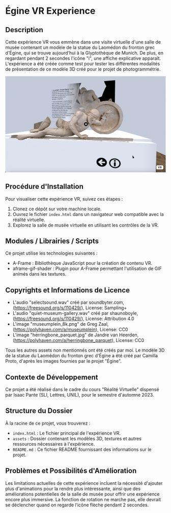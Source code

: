 # Égine VR Experience

## Description

Cette expérience VR vous emmène dans une visite virtuelle d'une salle de musée contenant un modèle de la statue du Laomédon du fronton grec d'Égine, qui se trouve aujourd’hui à la Glyptothèque de Munich. De plus, en regardant pendant 2 secondes l'icône "i", une affiche explicative apparaît. L'expérience a été créée comme test pour tester les différentes modalités de présentation de ce modèle 3D créé pour le projet de photogrammétrie.

![Vue d'ensemble](/Assets/mainView.png)

## Procédure d'Installation

Pour visualiser cette expérience VR, suivez ces étapes :

1. Clonez ce dépôt sur votre machine locale.
2. Ouvrez le fichier `index.html` dans un navigateur web compatible avec la réalité virtuelle.
3. Explorez la salle de musée virtuelle en utilisant les contrôles de la VR.

## Modules / Librairies / Scripts

Ce projet utilise les technologies suivantes :

- A-Frame : Bibliothèque JavaScript pour la création de contenu VR.
- aframe-gif-shader : Plugin pour A-Frame permettant l'utilisation de GIF animés dans les textures.

## Copyrights et Informations de Licence

- L'audio "selectsound.wav" créé par soundbyter.com,(https://freesound.org/s/110429/), License: Sampling+
- L'audio "quiet-museum-gallery.wav" créé par shaunoboyle, (https://freesound.org/s/110429/), License: Attribution 4.0
- L'image "museumplein_8k.png" de Greg Zaal, (https://polyhaven.com/a/museumplein), License: CC0
- L'image "herringbone_parquet.jpg" de Jandre van Heerden, (https://polyhaven.com/a/herringbone_parquet), License: CC0

Tous les autres assets non mentionnés ont été créés par moi. Le modèle 3D de la statue du Laomédon du fronton grec d'Égine a été créé par Camilla Proto, d'après les images fournies par le projet "Égine".

## Contexte de Développement
 
Ce projet a été réalisé dans le cadre du cours "Réalité Virtuelle" dispensé par Isaac Pante (SLI, Lettres, UNIL), pour le semestre d'automne 2023.

## Structure du Dossier

À la racine de ce projet, vous trouverez :

- `index.html` : Le fichier principal de l'expérience VR.
- `assets` : Dossier contenant les modèles 3D, textures et autres ressources nécessaires à l'expérience.
- `README.md` : Ce fichier README fournissant des informations sur le projet.

## Problèmes et Possibilités d'Amélioration

Les limitations actuelles de cette expérience incluent la nécessité d'ajouter plus d'animations pour la rendre plus intéressante, ainsi que des améliorations potentielles de la salle de musée pour offrir une expérience encore plus immersive.
La fonction de rotation ne marche pas, elle devrait se déclencher quand on regarde l’icône flèche pendant 2 secondes.
